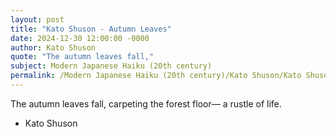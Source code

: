 ```yaml
---
layout: post
title: "Kato Shuson - Autumn Leaves"
date: 2024-12-30 12:00:00 -0000
author: Kato Shuson
quote: "The autumn leaves fall,"
subject: Modern Japanese Haiku (20th century)
permalink: /Modern Japanese Haiku (20th century)/Kato Shuson/Kato Shuson - Autumn Leaves
---
```


The autumn leaves fall,
carpeting the forest floor—
a rustle of life.

- Kato Shuson
